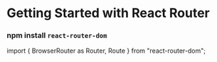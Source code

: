 # Getting Started with React Router


###  npm install `react-router-dom`

import { BrowserRouter as Router, Route } from "react-router-dom";

